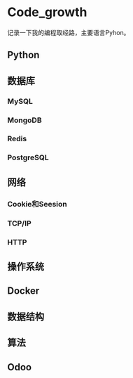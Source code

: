 # Code_growth
记录一下我的编程取经路，主要语言Pyhon。


## Python
## 数据库
### MySQL
### MongoDB
### Redis
### PostgreSQL
## 网络
### Cookie和Seesion
### TCP/IP
### HTTP
## 操作系统
## Docker
## 数据结构
## 算法
## Odoo
